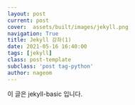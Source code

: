 ```yaml
---
layout: post
current: post
cover:  assets/built/images/jekyll.png
navigation: True
title: Jekyll 강좌(1) 
date: 2021-05-16 16:40:00
tags: [jekyll]
class: post-template
subclass: 'post tag-python'
author: nageom
---
```


이 글은 jekyll-basic 입니다. 